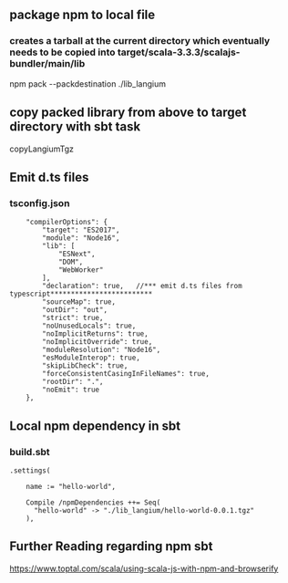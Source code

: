 ## package npm to local file
### creates a tarball at the current directory which eventually needs to be copied into target/scala-3.3.3/scalajs-bundler/main/lib
npm pack --packdestination ./lib_langium

## copy packed library from above to target directory with sbt task
copyLangiumTgz

## Emit d.ts files
### tsconfig.json
```
    "compilerOptions": {
        "target": "ES2017",
        "module": "Node16",
        "lib": [
            "ESNext",
            "DOM",
            "WebWorker"
        ],
        "declaration": true,   //*** emit d.ts files from typescript*************************
        "sourceMap": true,
        "outDir": "out",
        "strict": true,
        "noUnusedLocals": true,
        "noImplicitReturns": true,
        "noImplicitOverride": true,
        "moduleResolution": "Node16",
        "esModuleInterop": true,
        "skipLibCheck": true,
        "forceConsistentCasingInFileNames": true,
        "rootDir": ".",
        "noEmit": true
    },
```

## Local npm dependency in sbt
### build.sbt
```
.settings(

    name := "hello-world",
    
    Compile /npmDependencies ++= Seq(
      "hello-world" -> "./lib_langium/hello-world-0.0.1.tgz"
    ),
```


## Further Reading regarding npm  sbt
https://www.toptal.com/scala/using-scala-js-with-npm-and-browserify